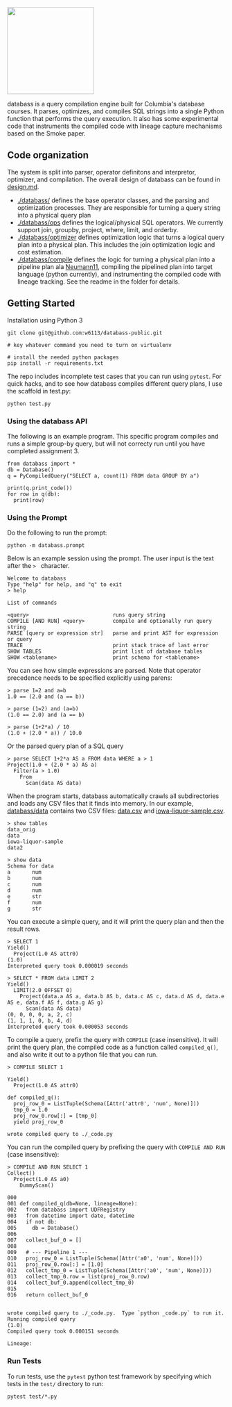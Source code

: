 
<img src="./docs/logo-small.png" width=200 />

databass is a query compilation engine built for Columbia's database courses.
It parses, optimizes, and compiles SQL strings into a single Python function that performs the query execution.
It also has some experimental code that instruments the compiled code with lineage capture mechanisms based on the Smoke paper.

## Code organization

The system is split into parser, operator definitons and interpretor, optimizer, and compilation.  The overall design of databass can be found in [design.md](./design.md).

* [./databass/](./databass) defines the base operator classes, and the parsing and optimization processes.  They are responsible for turning a query string into a physical query plan
* [./databass/ops](./databass/ops) defines the logical/physical SQL operators.  We currently support join, groupby, project, where, limit, and orderby.  
* [./databass/optimizer](./databass/optimizer) defines optimization logic that turns a logical query plan into a physical plan.  This includes the join optimization logic and cost estimation.
* [./databass/compile](./databass/compile) defines the logic for turning a physical plan into a pipeline plan ala [Neumann11](https://www.vldb.org/pvldb/vol4/p539-neumann.pdf), compiling the pipelined plan into target language (python currently), and instrumenting the compiled code with lineage tracking.  See the readme in the folder for details.


## Getting Started

Installation using Python 3

    git clone git@github.com:w6113/databass-public.git

    # key whatever command you need to turn on virtualenv

    # install the needed python packages
    pip install -r requirements.txt


The repo includes incomplete test cases that you can run using `pytest`.
For quick hacks, and to see how databass compiles different query plans, I use the scaffold in test.py:

    python test.py



### Using the databass API

The following is an example program.  This specific program compiles and runs
a simple group-by query, but will not correcty run until you have completed
assignment 3.

    from databass import *
    db = Database()
    q = PyCompiledQuery("SELECT a, count(1) FROM data GROUP BY a")

    print(q.print_code())
    for row in q(db):
      print(row)


### Using the Prompt

Do the following to run the prompt:

    python -m databass.prompt

Below is an example session using the prompt.  The user input is the text after the `> ` character.


	Welcome to databass
	Type "help" for help, and "q" to exit
	> help

	List of commands

    <query>                           runs query string
    COMPILE [AND RUN] <query>         compile and optionally run query string
    PARSE [query or expression str]   parse and print AST for expression or query
    TRACE                             print stack trace of last error
    SHOW TABLES                       print list of database tables
    SHOW <tablename>                  print schema for <tablename>


You can see how simple expressions are parsed.  Note that operator precedence needs to be specified explicitly using parens:

	> parse 1=2 and a=b
    1.0 == (2.0 and (a == b))

    > parse (1=2) and (a=b)
    (1.0 == 2.0) and (a == b)

	> parse (1+2*a) / 10
	(1.0 + (2.0 * a)) / 10.0

Or the parsed query plan of a SQL query

	> parse SELECT 1+2*a AS a FROM data WHERE a > 1
    Project(1.0 + (2.0 * a) AS a)
      Filter(a > 1.0)
        From
          Scan(data AS data)

When the program starts, databass automatically crawls all subdirectories and loads any CSV files that it finds into memory.  In our example, [databass/data](./databass/data) contains two CSV files: [data.csv](./databass/data/data.csv) and [iowa-liquor-sample.csv](./databass/data/iowa-liquor-sample.csv).

	> show tables
    data_orig
    data
    iowa-liquor-sample
    data2

	> show data
	Schema for data
    a       num
    b       num
    c       num
    d       num
    e       str
    f       num
    g       str

You can execute a simple query, and it will print the query plan and then the result rows.  

	> SELECT 1
    Yield()
      Project(1.0 AS attr0)
    (1.0)
    Interpreted query took 0.000019 seconds

	> SELECT * FROM data LIMIT 2
	Yield()
	  LIMIT(2.0 OFFSET 0)
		Project(data.a AS a, data.b AS b, data.c AS c, data.d AS d, data.e AS e, data.f AS f, data.g AS g)
		  Scan(data AS data)
	(0, 0, 0, 0, a, 2, c)
	(1, 1, 1, 0, b, 4, d)
	Interpreted query took 0.000053 seconds


To compile a query, prefix the query with `COMPILE` (case insensitive).  It will print the query plan, the compiled code as a function called `compiled_q()`, and also write it out to a python file that you can run.

    > COMPILE SELECT 1

	Yield()
	  Project(1.0 AS attr0)

	def compiled_q():
	  proj_row_0 = ListTuple(Schema([Attr('attr0', 'num', None)]))
	  tmp_0 = 1.0
	  proj_row_0.row[:] = [tmp_0]
	  yield proj_row_0

	wrote compiled query to ./_code.py

You can run the compiled query by prefixing the query with `COMPILE AND RUN` (case insensitive): 

	> COMPILE AND RUN SELECT 1                                                                  
	Collect()
	  Project(1.0 AS a0)
		DummyScan()

	000
	001 def compiled_q(db=None, lineage=None):
	002   from databass import UDFRegistry
	003   from datetime import date, datetime
	004   if not db:
	005     db = Database()
	006
	007   collect_buf_0 = []
	008
	009   # --- Pipeline 1 ---
	010   proj_row_0 = ListTuple(Schema([Attr('a0', 'num', None)]))
	011   proj_row_0.row[:] = [1.0]
	012   collect_tmp_0 = ListTuple(Schema([Attr('a0', 'num', None)]))
	013   collect_tmp_0.row = list(proj_row_0.row)
	014   collect_buf_0.append(collect_tmp_0)
	015
	016   return collect_buf_0


	wrote compiled query to ./_code.py.  Type `python _code.py` to run it.
	Running compiled query
	(1.0)
	Compiled query took 0.000151 seconds

	Lineage:


### Run Tests

To run tests, use the `pytest` python test framework by specifying which tests in the `test/` directory to run:

    pytest test/*.py


